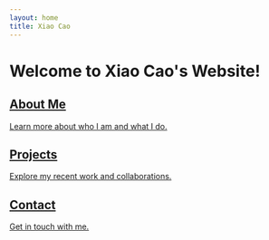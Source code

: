```yaml
---
layout: home
title: Xiao Cao
---
```


# Welcome to Xiao Cao's Website!

<div class="home-links">
  <a href="/about" class="home-about">
    <h2>About Me</h2>
    <p>Learn more about who I am and what I do.</p>
  </a>
  <a href="/projects" class="home-projects">
    <h2>Projects</h2>
    <p>Explore my recent work and collaborations.</p>
  </a>
  <a href="/contact" class="home-contact">
    <h2>Contact</h2>
    <p>Get in touch with me.</p>
  </a>
</div>

